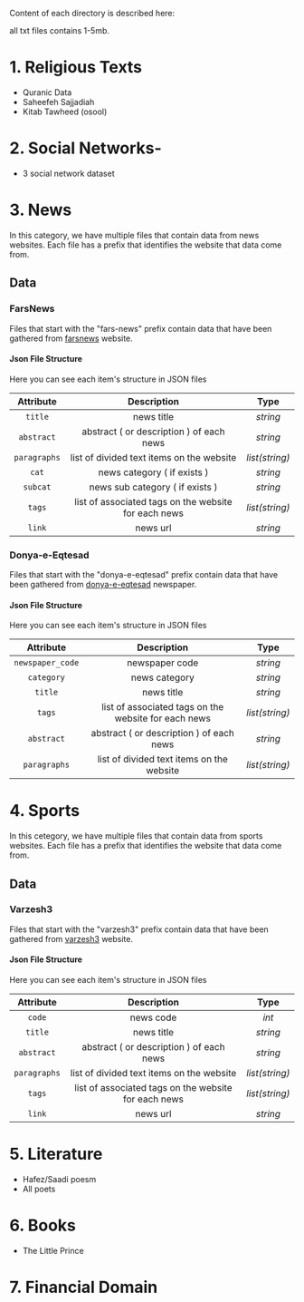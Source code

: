
Content of each directory is described here:

all txt files contains 1-5mb.

# 1. Religious Texts
- Quranic Data
- Saheefeh Sajjadiah
- Kitab Tawheed (osool)

# 2. Social Networks-
- 3 social network dataset

# 3. News
In this category, we have multiple files that contain data from news websites. Each file has a prefix that identifies the website that data come from.

## Data

### FarsNews
Files that start with the "fars-news" prefix contain data that have been gathered from [farsnews](https://www.farsnews.ir/) website.

#### Json File Structure 
Here you can see each item's structure in JSON files

| Attribute     | Description   | Type  |
|:-------------:|:-------------:|:-----:|
| `title`       | news title    |*string*|
| `abstract`    | abstract ( or description ) of each news | *string*|
| `paragraphs`    | list of divided text items on the website | *list(string)*|
| `cat`    | news category ( if exists ) | *string*|
| `subcat`    | news sub category ( if exists ) | *string*|
| `tags`    | list of associated tags on the website for each news| *list(string)*|
| `link`    |  news url | *string*|


### Donya-e-Eqtesad
Files that start with the "donya-e-eqtesad" prefix contain data that have been gathered from [donya-e-eqtesad](http://donya-e-eqtesad.com/) newspaper.
#### Json File Structure 
Here you can see each item's structure in JSON files

| Attribute     | Description   | Type  |
|:-------------:|:-------------:|:-----:|
| `newspaper_code`       | newspaper code    |*string*|
| `category`    | news category | *string*|
| `title`    | news title | *string*|
| `tags`    | list of associated tags on the website for each news| *list(string)*|
| `abstract`    | abstract ( or description ) of each news | *string*|
| `paragraphs`    | list of divided text items on the website | *list(string)*|

# 4. Sports

In this cetegory, we have multiple files that contain data from sports websites. Each file has a prefix that identifies the website that data come from.

## Data

### Varzesh3
Files that start with the "varzesh3" prefix contain data that have been gathered from [varzesh3](https://www.varzesh3.com) website.

#### Json File Structure 
Here you can see each item's structure in JSON files

| Attribute     | Description   | Type  |
|:-------------:|:-------------:|:-----:|
| `code`        | news code     | *int* |
| `title`       | news title    |*string*|
| `abstract`    | abstract ( or description ) of each news | *string*|
| `paragraphs`    | list of divided text items on the website | *list(string)*|
| `tags`    | list of associated tags on the website for each news| *list(string)*|
| `link`    |  news url | *string*|

# 5. Literature
- Hafez/Saadi poesm
- All poets

# 6. Books
- The Little Prince

# 7. Financial Domain
